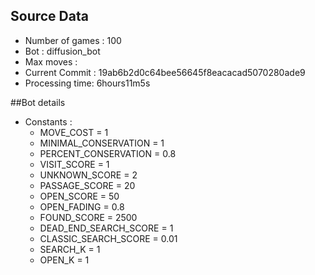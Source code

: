 ## Source Data
* Number of games : 100
* Bot : diffusion_bot
* Max moves : 
* Current Commit : 19ab6b2d0c64bee56645f8eacacad5070280ade9
* Processing time: 6hours11m5s

##Bot details
* Constants :
    * MOVE_COST = 1
    * MINIMAL_CONSERVATION = 1
    * PERCENT_CONSERVATION = 0.8
    * VISIT_SCORE = 1
    * UNKNOWN_SCORE = 2
    * PASSAGE_SCORE = 20
    * OPEN_SCORE = 50
    * OPEN_FADING = 0.8
    * FOUND_SCORE = 2500
    * DEAD_END_SEARCH_SCORE = 1
    * CLASSIC_SEARCH_SCORE = 0.01
    * SEARCH_K = 1
    * OPEN_K = 1
